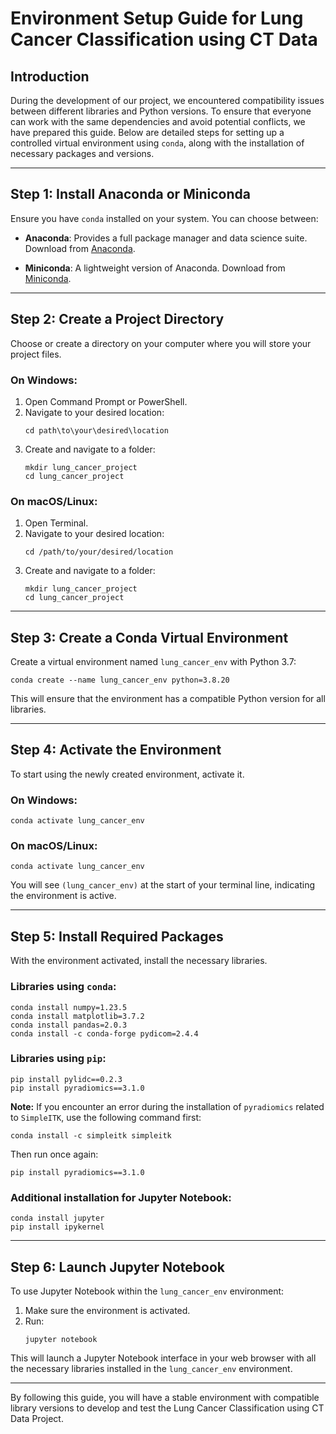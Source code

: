 
# Environment Setup Guide for Lung Cancer Classification using CT Data

## Introduction

During the development of our project, we encountered compatibility issues between different libraries and Python versions. To ensure that everyone can work with the same dependencies and avoid potential conflicts, we have prepared this guide. Below are detailed steps for setting up a controlled virtual environment using `conda`, along with the installation of necessary packages and versions.

---

## Step 1: Install Anaconda or Miniconda

Ensure you have `conda` installed on your system. You can choose between:
- **Anaconda**: Provides a full package manager and data science suite.
  Download from [Anaconda](https://www.anaconda.com/products/distribution).
  
- **Miniconda**: A lightweight version of Anaconda.
  Download from [Miniconda](https://docs.conda.io/en/latest/miniconda.html).

---

## Step 2: Create a Project Directory

Choose or create a directory on your computer where you will store your project files.

### On Windows:
1. Open Command Prompt or PowerShell.
2. Navigate to your desired location:
   ```
   cd path\to\your\desired\location
   ```
3. Create and navigate to a folder:
   ```
   mkdir lung_cancer_project
   cd lung_cancer_project
   ```

### On macOS/Linux:
1. Open Terminal.
2. Navigate to your desired location:
   ```
   cd /path/to/your/desired/location
   ```
3. Create and navigate to a folder:
   ```
   mkdir lung_cancer_project
   cd lung_cancer_project
   ```

---

## Step 3: Create a Conda Virtual Environment

Create a virtual environment named `lung_cancer_env` with Python 3.7:

```
conda create --name lung_cancer_env python=3.8.20
```

This will ensure that the environment has a compatible Python version for all libraries.

---

## Step 4: Activate the Environment

To start using the newly created environment, activate it.

### On Windows:
```
conda activate lung_cancer_env
```

### On macOS/Linux:
```
conda activate lung_cancer_env
```

You will see `(lung_cancer_env)` at the start of your terminal line, indicating the environment is active.

---

## Step 5: Install Required Packages

With the environment activated, install the necessary libraries.

### Libraries using `conda`:
```
conda install numpy=1.23.5
conda install matplotlib=3.7.2
conda install pandas=2.0.3
conda install -c conda-forge pydicom=2.4.4
```

### Libraries using `pip`:
```
pip install pylidc==0.2.3
pip install pyradiomics==3.1.0
```

**Note:** If you encounter an error during the installation of `pyradiomics` related to `SimpleITK`, use the following command first:
```
conda install -c simpleitk simpleitk
```
Then run once again:
```
pip install pyradiomics==3.1.0
```

### Additional installation for Jupyter Notebook:
```
conda install jupyter
pip install ipykernel
```

---


## Step 6: Launch Jupyter Notebook

To use Jupyter Notebook within the `lung_cancer_env` environment:

1. Make sure the environment is activated.
2. Run:
   ```
   jupyter notebook
   ```

This will launch a Jupyter Notebook interface in your web browser with all the necessary libraries installed in the `lung_cancer_env` environment.

---

By following this guide, you will have a stable environment with compatible library versions to develop and test the Lung Cancer Classification using CT Data Project.
